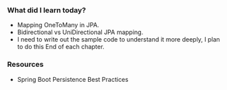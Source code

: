 ### What did I learn today?
- Mapping OneToMany in JPA.
- Bidirectional vs UniDirectional JPA mapping.
- I need to write out the sample code to understand it more deeply, I plan to do this End of each chapter.

### Resources
- Spring Boot Persistence Best Practices